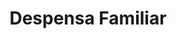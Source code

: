 ---
title: "Despensa Familiar"
url: /quezaltepeque/despensa-familiar-2-calle-und-2-avenida-norte/
shop: Supermarkt
---